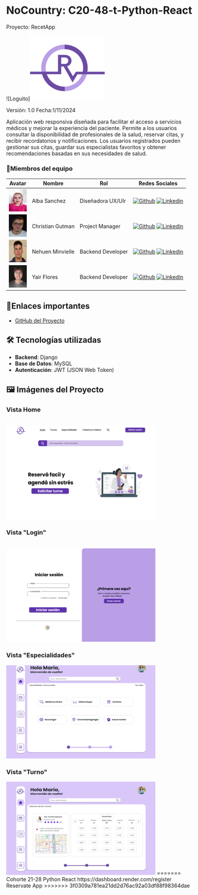 # NoCountry: C20-48-t-Python-React

Proyecto: RecetApp

![Loguito]<img src="tools/assets/logo-reservapp.svg" alt="Loguito" width="200"/>


Versión: 1.0
Fecha:1/11/2024

Aplicación web responsiva diseñada para facilitar el acceso a servicios médicos y mejorar la experiencia del paciente. Permite a los usuarios consultar la disponibilidad de profesionales de la salud, reservar citas, y recibir recordatorios y notificaciones. Los usuarios registrados pueden gestionar sus citas, guardar sus especialistas favoritos y obtener recomendaciones basadas en sus necesidades de salud.

<h3>👥Miembros del equipo</h3>

| Avatar                                                                                                                                                       | Nombre               | Rol                                    | Redes Sociales                                                                                                                                                                                    |
| ------------------------------------------------------------------------------------------------------------------------------------------------------------ | -------------------- | -------------------------------------- | ------------------------------------------------------------------------------------------------------------------------------------------------------------------------------------------------- |
| <img width="48" height="60" src="tools/assets/Alba.jpg" alt="Alba Sanchez" /> | Alba Sanchez | Diseñadora UX/UIr | [![Github](https://skillicons.dev/icons?i=github)](https://github.com/JuanManuelSanjurjo) [![Linkedin](https://skillicons.dev/icons?i=linkedin)](https://www.linkedin.com/in/albajsanchez/) |
| <img width="48" height="60" src="tools/assets/Chris.jpg" alt="Christian Gutman" />         | Christian Gutman        | Project Manager                    | [![Github](https://skillicons.dev/icons?i=github)](https://github.com/ChristianGutman) [![Linkedin](https://skillicons.dev/icons?i=linkedin)](https://www.linkedin.com/)                                   |
| <img width="48" height="60" src="tools/assets/Nehuen.jpg" alt="Nehuen Minvielleo" />           | Nehuen Minvielle        | Backend Developer                 | [![Github](https://skillicons.dev/icons?i=github)](https://github.com/nehuenminvielle) [![Linkedin](https://skillicons.dev/icons?i=linkedin)](https://www.linkedin.com/in/nehuen-minvielle-887a9a236/)                 |
| <img width="48" height="60" src="tools/assets/Yayo.jpg" alt="Yair Flores" />           | Yair Flores       | Backend Developer                                   | [![Github](https://skillicons.dev/icons?i=github)](https://github.com/Drekon-hub) [![Linkedin](https://skillicons.dev/icons?i=linkedin)](https://www.linkedin.com/in/yair-flores-2b0317237/)                       |


## 🔗Enlaces importantes
<!--- [Documentación del Proyecto](https://drive.google.com/drive/folders/1bE1Dbx32OKSVn7xdsioF0N5PbGLC9vTf?hl=es)-->
- [GitHub del Proyecto](https://github.com/No-Country-simulation/c21-28-python-react-oct2024)

## 🛠️ Tecnologías utilizadas

- **Backend**: Django
- **Base de Datos**: MySQL
- **Autenticación**: JWT (JSON Web Token)

## 🖼️ Imágenes del Proyecto

<h3>Vista Home</h3>
<br>
<img width="400" height= "250" src="tools/assets/home.png" alt="Recetapp" />
<br>
<h3>Vista "Login"</h3>
<br>
<img width="400" height= "250" src="tools/assets/login.png" alt="vista segundaria Recetapp" />
<br>
<h3>Vista "Especialidades"</h3>
<img width="400" height= "250" src="tools/assets/especialidades.png" alt="vista segundaria Recetapp" />
<br>
<h3>Vista "Turno"</h3>
<img width="400" height= "250" src="tools/assets/turno.png" alt="vista segundaria Recetapp" />
=======
Cohorte 21-28 Python React
https://dashboard.render.com/register
Reservate App
>>>>>>> 3f0309a781ea21dd2d76ac92a03df88f98364dae
